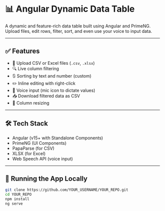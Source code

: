 # 📊 Angular Dynamic Data Table

A dynamic and feature-rich data table built using Angular and PrimeNG. Upload files, edit rows, filter, sort, and even use your voice to input data.

---

## ✅ Features

- 📂 Upload CSV or Excel files (`.csv`, `.xlsx`)
- 🔍 Live column filtering
- 🔃 Sorting by text and number (custom)
- ✏️ Inline editing with right-click
- 🎤 Voice input (mic icon to dictate values)
- 📥 Download filtered data as CSV
- 📐 Column resizing

---

## 🛠️ Tech Stack

- Angular (v15+ with Standalone Components)
- PrimeNG (UI Components)
- PapaParse (for CSV)
- XLSX (for Excel)
- Web Speech API (voice input)

---

## 🚀 Running the App Locally

```bash
git clone https://github.com/YOUR_USERNAME/YOUR_REPO.git
cd YOUR_REPO
npm install
ng serve

